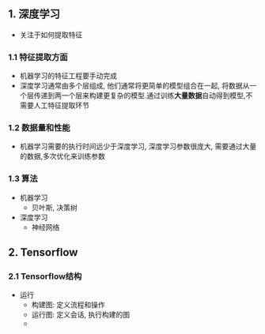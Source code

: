 ## 1. 深度学习
- 关注于如何提取特征

### 1.1 特征提取方面
- 机器学习的特征工程要手动完成
- 深度学习通常由多个层组成, 他们通常将更简单的模型组合在一起, 将数据从一个层传递到两一个层来构建更复杂的模型.通过训练**大量数据**自动得到模型,不需要人工特征提取环节

### 1.2 数据量和性能
- 机器学习需要的执行时间远少于深度学习, 深度学习参数很庞大, 需要通过大量的数据,多次优化来训练参数
  
### 1.3 算法
- 机器学习
  - 贝叶斯, 决策树
- 深度学习
  - 神经网络


## 2. Tensorflow

### 2.1 Tensorflow结构
- 运行
  - 构建图: 定义流程和操作
  - 运行图: 定义会话, 执行构建的图
  - 